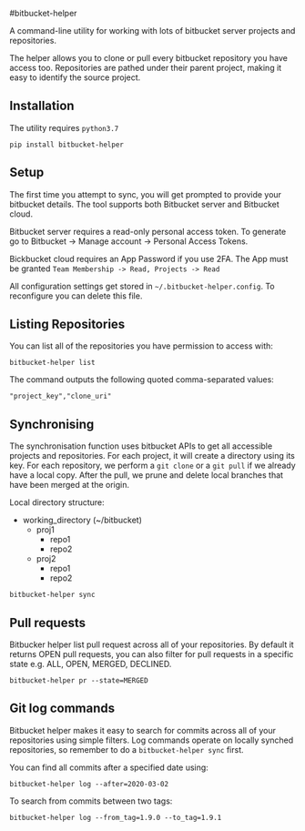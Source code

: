 #bitbucket-helper

A command-line utility for working with lots of bitbucket server projects and repositories. 

The helper allows you to clone or pull every bitbucket repository you have access too. Repositories are pathed under their parent project, making it easy to identify the source project.

## Installation

The utility requires `python3.7`

```
pip install bitbucket-helper
```

## Setup

The first time you attempt to sync, you will get prompted to provide your bitbucket details. The tool supports both Bitbucket server and Bitbucket cloud.

Bitbucket server requires a read-only personal access token. To generate go to Bitbucket -> Manage account -> Personal Access Tokens.

Bickbucket cloud requires an App Password if you use 2FA. The App must be granted `Team Membership -> Read, Projects -> Read`

All configuration settings get stored in `~/.bitbucket-helper.config`. To reconfigure you can delete this file. 

## Listing Repositories

You can list all of the repositories you have permission to access with:

```
bitbucket-helper list
```

The command outputs the following quoted comma-separated values:

```
"project_key","clone_uri"
```

## Synchronising 

The synchronisation function uses bitbucket APIs to get all accessible projects and repositories. 
For each project, it will create a directory using its key. For each repository, we perform a `git clone` or a  `git pull` if we already have a local copy. After the pull, we prune and delete local branches that have been merged at the origin.

Local directory structure:

- working_directory (~/bitbucket)
  - proj1
    - repo1
    - repo2
  - proj2
    - repo1
    - repo2

```
bitbucket-helper sync
```

## Pull requests

Bitbucker helper list pull request across all of your repositories. By default it returns OPEN pull requests, you can also filter for pull requests in a specific state e.g. ALL, OPEN, MERGED, DECLINED.

```
bitbucket-helper pr --state=MERGED
```

## Git log commands

Bitbucket helper makes it easy to search for commits across all of your repositories using simple filters. Log commands operate on locally synched repositories, so remember to do a `bitbucket-helper sync` first.

You can find all commits after a specified date using:
```
bitbucket-helper log --after=2020-03-02
```

To search from commits between two tags:
```
bitbucket-helper log --from_tag=1.9.0 --to_tag=1.9.1
```

